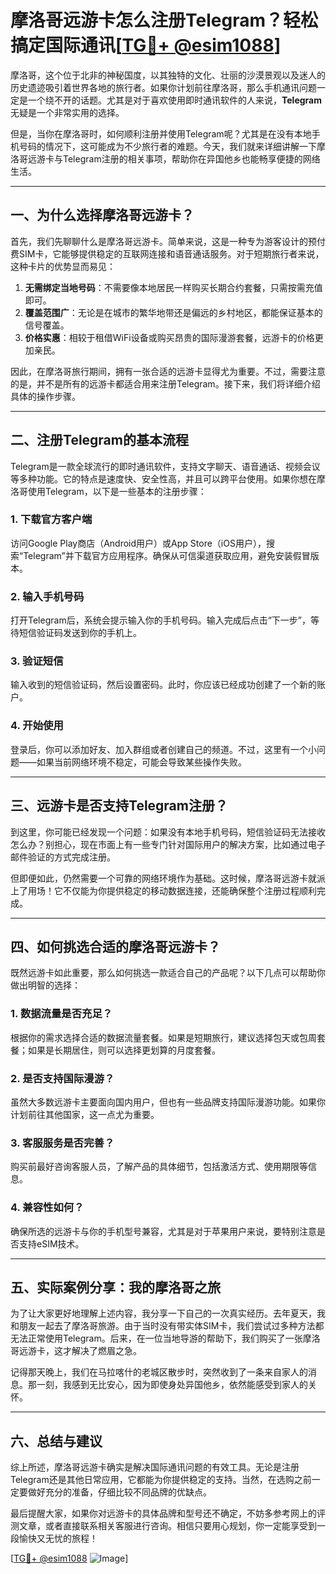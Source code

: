 # 摩洛哥远游卡怎么注册Telegram？轻松搞定国际通讯[[TG💪+ @esim1088](https://t.me/s/esim1088)]

摩洛哥，这个位于北非的神秘国度，以其独特的文化、壮丽的沙漠景观以及迷人的历史遗迹吸引着世界各地的旅行者。如果你计划前往摩洛哥，那么手机通讯问题一定是一个绕不开的话题。尤其是对于喜欢使用即时通讯软件的人来说，**Telegram**无疑是一个非常实用的选择。

但是，当你在摩洛哥时，如何顺利注册并使用Telegram呢？尤其是在没有本地手机号码的情况下，这可能成为不少旅行者的难题。今天，我们就来详细讲解一下摩洛哥远游卡与Telegram注册的相关事项，帮助你在异国他乡也能畅享便捷的网络生活。

---

## 一、为什么选择摩洛哥远游卡？

首先，我们先聊聊什么是摩洛哥远游卡。简单来说，这是一种专为游客设计的预付费SIM卡，它能够提供稳定的互联网连接和语音通话服务。对于短期旅行者来说，这种卡片的优势显而易见：

1. **无需绑定当地号码**：不需要像本地居民一样购买长期合约套餐，只需按需充值即可。
2. **覆盖范围广**：无论是在城市的繁华地带还是偏远的乡村地区，都能保证基本的信号覆盖。
3. **价格实惠**：相较于租借WiFi设备或购买昂贵的国际漫游套餐，远游卡的价格更加亲民。

因此，在摩洛哥旅行期间，拥有一张合适的远游卡显得尤为重要。不过，需要注意的是，并不是所有的远游卡都适合用来注册Telegram。接下来，我们将详细介绍具体的操作步骤。

---

## 二、注册Telegram的基本流程

Telegram是一款全球流行的即时通讯软件，支持文字聊天、语音通话、视频会议等多种功能。它的特点是速度快、安全性高，并且可以跨平台使用。如果你想在摩洛哥使用Telegram，以下是一些基本的注册步骤：

### 1. 下载官方客户端
访问Google Play商店（Android用户）或App Store（iOS用户），搜索“Telegram”并下载官方应用程序。确保从可信渠道获取应用，避免安装假冒版本。

### 2. 输入手机号码
打开Telegram后，系统会提示输入你的手机号码。输入完成后点击“下一步”，等待短信验证码发送到你的手机上。

### 3. 验证短信
输入收到的短信验证码，然后设置密码。此时，你应该已经成功创建了一个新的账户。

### 4. 开始使用
登录后，你可以添加好友、加入群组或者创建自己的频道。不过，这里有一个小问题——如果当前网络环境不稳定，可能会导致某些操作失败。

---

## 三、远游卡是否支持Telegram注册？

到这里，你可能已经发现一个问题：如果没有本地手机号码，短信验证码无法接收怎么办？别担心，现在市面上有一些专门针对国际用户的解决方案，比如通过电子邮件验证的方式完成注册。

但即便如此，仍然需要一个可靠的网络环境作为基础。这时候，摩洛哥远游卡就派上了用场！它不仅能为你提供稳定的移动数据连接，还能确保整个注册过程顺利完成。

---

## 四、如何挑选合适的摩洛哥远游卡？

既然远游卡如此重要，那么如何挑选一款适合自己的产品呢？以下几点可以帮助你做出明智的选择：

### 1. 数据流量是否充足？
根据你的需求选择合适的数据流量套餐。如果是短期旅行，建议选择包天或包周套餐；如果是长期居住，则可以选择更划算的月度套餐。

### 2. 是否支持国际漫游？
虽然大多数远游卡主要面向国内用户，但也有一些品牌支持国际漫游功能。如果你计划前往其他国家，这一点尤为重要。

### 3. 客服服务是否完善？
购买前最好咨询客服人员，了解产品的具体细节，包括激活方式、使用期限等信息。

### 4. 兼容性如何？
确保所选的远游卡与你的手机型号兼容，尤其是对于苹果用户来说，要特别注意是否支持eSIM技术。

---

## 五、实际案例分享：我的摩洛哥之旅

为了让大家更好地理解上述内容，我分享一下自己的一次真实经历。去年夏天，我和朋友一起去了摩洛哥旅游。由于当时没有带实体SIM卡，我们尝试过多种方法都无法正常使用Telegram。后来，在一位当地导游的帮助下，我们购买了一张摩洛哥远游卡，这才解决了燃眉之急。

记得那天晚上，我们在马拉喀什的老城区散步时，突然收到了一条来自家人的消息。那一刻，我感到无比安心，因为即使身处异国他乡，依然能感受到家人的关怀。

---

## 六、总结与建议

综上所述，摩洛哥远游卡确实是解决国际通讯问题的有效工具。无论是注册Telegram还是其他日常应用，它都能为你提供稳定的支持。当然，在选购之前一定要做好充分的准备，仔细比较不同品牌的优缺点。

最后提醒大家，如果你对远游卡的具体品牌和型号还不确定，不妨多参考网上的评测文章，或者直接联系相关客服进行咨询。相信只要用心规划，你一定能享受到一段愉快又无忧的旅程！

[[TG💪+ @esim1088](https://t.me/s/esim1088) ![Image](https://i.postimg.cc/4NQfJmqS/Snipaste-2025-05-13-00-14-12.png)]